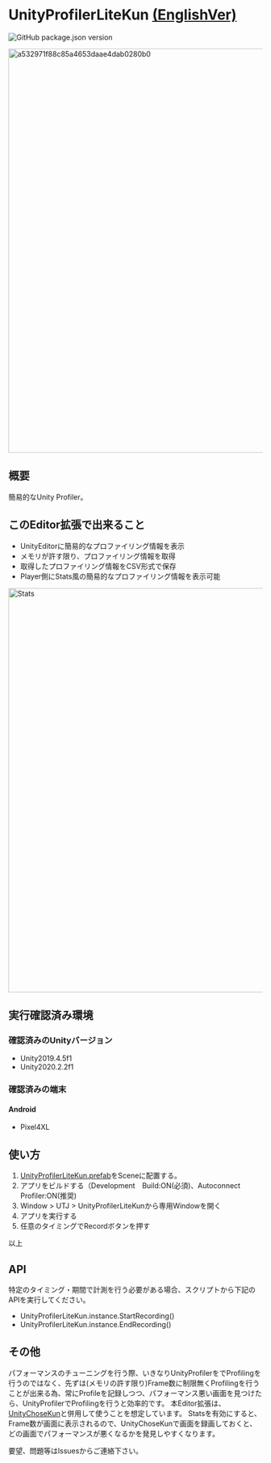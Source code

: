 # UnityProfilerLiteKun [(EnglishVer)](Documentation~/UnityProfilerLiteKun.md)

![GitHub package.json version](https://img.shields.io/github/package-json/v/katsumasa/UnityProfilerLiteKun)

<img width="800" alt="a532971f88c85a4653daae4dab0280b0" src="https://user-images.githubusercontent.com/29646672/137266796-2e436fbd-14f7-48ce-82af-32369759327b.gif">

## 概要

簡易的なUnity Profiler。

## このEditor拡張で出来ること

- UnityEditorに簡易的なプロファイリング情報を表示
- メモリが許す限り、プロファイリング情報を取得
- 取得したプロファイリング情報をCSV形式で保存
- Player側にStats風の簡易的なプロファイリング情報を表示可能

<img width="800" alt="Stats" src="https://user-images.githubusercontent.com/29646672/137267690-ed73cf86-15fd-46da-b66f-65cc6221e071.png">

## 実行確認済み環境

### 確認済みのUnityバージョン

- Unity2019.4.5f1
- Unity2020.2.2f1

### 確認済みの端末

#### Android

- Pixel4XL

## 使い方

1. [UnityProfilerLiteKun.prefab](https://github.com/katsumasa/UnityProfilerLiteKun/blob/master/Runtime/Prefabs/UnityProfilerLiteKun.prefab)をSceneに配置する。
2. アプリをビルドする（Development　Build:ON(必須)、Autoconnect Profiler:ON(推奨)
3. Window > UTJ > UnityProfilerLiteKunから専用Windowを開く
4. アプリを実行する
5. 任意のタイミングでRecordボタンを押す

以上

## API

特定のタイミング・期間で計測を行う必要がある場合、スクリプトから下記のAPIを実行してください。

- UnityProfilerLiteKun.instance.StartRecording()
- UnityProfilerLiteKun.instance.EndRecording()

## その他

パフォーマンスのチューニングを行う際、いきなりUnityProfilerをでProfilingを行うのではなく、先ずは(メモリの許す限り)Frame数に制限無くProfilingを行うことが出来る為、常にProfileを記録しつつ、パフォーマンス悪い画面を見つけたら、UnityProfilerでProfilingを行うと効率的です。
本Editor拡張は、[UnityChoseKun](https://github.com/katsumasa/UnityChoseKun)と併用して使うことを想定しています。
Statsを有効にすると、Frame数が画面に表示されるので、UnityChoseKunで画面を録画しておくと、どの画面でパフォーマンスが悪くなるかを発見しやすくなります。

要望、問題等はIssuesからご連絡下さい。
